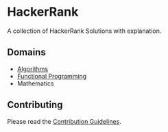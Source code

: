 # HackerRank
A collection of HackerRank Solutions with explanation.

## Domains
- [Algorithms](algorithms)
- [Functional Programming](functional-programming)
- Mathematics

## Contributing
Please read the [Contribution Guidelines](CONTRIBUTING.md).
